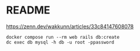 # README

https://zenn.dev/wakkunn/articles/33c84147608078

```
docker compose run --rm web rails db:create
dc exec db mysql -h db -u root -ppassword
```
